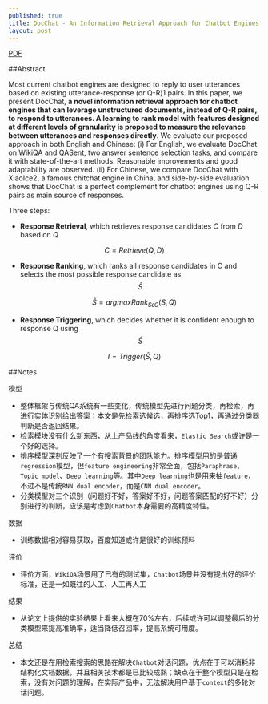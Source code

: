 ```yaml
---
published: true
title: DocChat - An Information Retrieval Approach for Chatbot Engines Using Unstructured Documents
layout: post
---
```


[PDF](http://aclweb.org/anthology/P16-1049)


##Abstract

Most current chatbot engines are designed to reply to user utterances based on existing utterance-response (or Q-R)1 pairs. In this paper, we present DocChat, **a novel information retrieval approach for chatbot engines that can leverage unstructured documents, instead of Q-R pairs, to respond to utterances. A learning to rank model with features designed at different levels of granularity is proposed to measure the relevance between utterances and responses directly**. We evaluate our proposed approach in both English and Chinese: (i) For English, we evaluate DocChat on WikiQA and QASent, two answer sentence selection tasks, and compare it with state-of-the-art methods. Reasonable improvements and good adaptability are observed. (ii) For Chinese, we compare DocChat with XiaoIce2, a famous chitchat engine in China, and side-by-side evaluation shows that DocChat is a perfect complement for chatbot engines using Q-R pairs as main source of responses.

Three steps:

* **Response Retrieval**, which retrieves response candidates _C_ from _D_ based on _Q_

$$
C = Retrieve(Q, D)
$$

* **Response Ranking**, which ranks all response candidates in C and selects the most possible response candidate as $$\widehat{S}$$

$$
\widehat{S} = argmaxRank_{S \epsilon C} (S, Q)
$$

* **Response Triggering**, which decides whether it is confident enough to response Q using $$\widehat{S}$$

$$
I = Trigger( \widehat{S}, Q)
$$

##Notes

模型

* 整体框架与传统QA系统有一些变化，传统模型先进行问题分类，再检索，再进行实体识别给出答案；本文是先检索选候选，再排序选Top1，再通过分类器判断是否返回结果。
* 检索模块没有什么新东西，从上产品线的角度看来，`Elastic Search`或许是一个好的选择。
* 排序模型深刻反映了一个有搜索背景的团队能力。排序模型用的是普通`regression`模型，但`feature engineering`非常全面，包括`Paraphrase`、`Topic model`、`Deep learning`等。其中`Deep learning`也是用来抽`feature`，不过不是传统`RNN dual encoder`，而是`CNN dual encoder`。
* 分类模型对三个识别（问题好不好，答案好不好，问题答案匹配的好不好）分别进行的判断，应该是考虑到`Chatbot`本身需要的高精度特性。

数据

* 训练数据相对容易获取，百度知道或许是很好的训练预料


评价

* 评价方面，`WikiQA`场景用了已有的测试集，`Chatbot`场景并没有提出好的评价标准，还是一如既往的人工、人工再人工


结果

* 从论文上提供的实验结果上看来大概在70%左右，后续或许可以调整最后的分类模型来提高准确率，适当降低召回率，提高系统可用度。


总结

* 本文还是在用检索搜索的思路在解决`Chatbot`对话问题，优点在于可以消耗非结构化文档数据，并且相关技术都是已比较成熟；缺点在于整个模型只是在检索，没有对问题的理解，在实际产品中，无法解决用户基于`context`的多轮对话问题。